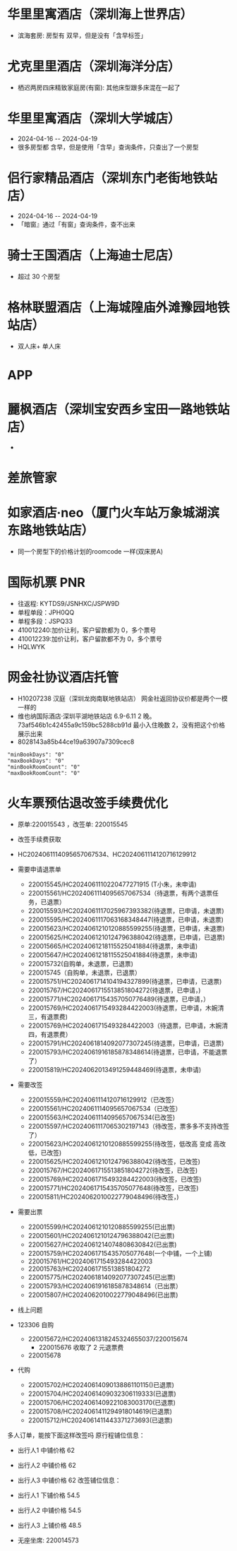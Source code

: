 # 华里里寓酒店（深圳海上世界店）
  - 滨海套房: 房型有 双早，但是没有「含早标签」
# 尤克里里酒店（深圳海洋分店）
  - 栖迟两房四床精致家庭房(有窗): 其他床型跟多床混在一起了
# 华里里寓酒店（深圳大学城店）
  - 2024-04-16 -- 2024-04-19
  - 很多房型都 含早，但是使用「含早」查询条件，只查出了一个房型
# 侣行家精品酒店（深圳东门老街地铁站店）
  - 2024-04-16 -- 2024-04-19
  - 「暗窗』通过「有窗」查询条件，查不出来
# 骑士王国酒店（上海迪士尼店）
  - 超过 30 个房型
# 格林联盟酒店（上海城隍庙外滩豫园地铁站店）
  - 双人床+ 单人床
# APP
# 麗枫酒店（深圳宝安西乡宝田一路地铁站店）
  - 

# 差旅管家
# 如家酒店·neo（厦门火车站万象城湖滨东路地铁站店）
  - 同一个房型下的价格计划的roomcode 一样(双床房A)

# 国际机票 PNR
- 往返程: KYTDS9/JSNHXC/JSPW9D
- 单程单段：JPH0QQ
- 单程多段：JSPQ33
- 410012240:加价让利，客户留款都为 0，多个票号
- 410012239:加价让利，客户留款都不为 0，多个票号
- HQLWYK

# 网金社协议酒店托管
- H10207238 汉庭（深圳龙岗南联地铁站店） 网金社返回协议价都是两个一模一样的
- 维也纳国际酒店·深圳平湖地铁站店 6.9-6.11 2 晚。73af546b1c42455a9c159bc5288cb91d 最小入住晚数 2，没有把这个价格展示出来
- 8028143a85b44ce19a63907a7309cec8
```
"minBookDays": "0"
"maxBookDays": "0"
"minBookRoomCount": "0"
"maxBookRoomCount": "0"
```
# 火车票预估退改签手续费优化
- 原单:220015543 ，改签单: 220015545
- 改签手续费获取
- HC2024061114095657067534、HC2024061114120716129912
- 需要申请退票单
  - 220015545/HC2024061110220477271915 (T小朱，未申请)
  - 220015561/HC2024061114095657067534（待退票，有两个退票任务，已退票）
  - 220015593/HC2024061117025967393382(待退票，已申请，未退票)
  - 220015595/HC2024061117063168348447(待退票，已申请，未退票)
  - 220015623/HC2024061210120885599255(待退票，已申请，未退票)
  - 220015625/HC2024061210124796388042(待退票，已申请，已退票)
  - 220015665/HC2024061218115525041884(待退票，未申请)
  - 220015647/HC2024061218115525041884(待退票，未申请)
  - 220015732(自购单，未退票，已退票)
  - 220015745（自购单，未退票，已退票）
  - 220015751/HC2024061714104194327899(待退票，已申请，已退票)
  - 220015767/HC2024061715513851804272(待退票，已申请，)
  - 220015771/HC20240617154357050776489(待退票，已申请，）
  - 220015769/HC2024061715493284422003(待退票，已申请，木婉清三，有退票费)
  - 220015769/HC2024061715493284422003（待退票，已申请，木婉清四，有退票费）
  - 220015791/HC2024061814092077307245(待退票，已申请，已退票)
  - 220015793/HC2024061916185878348614(待退票，已申请，不能退票了）
  - 220015819/HC2024062013491259448469(待退票，未申请)

- 需要改签
  - 220015559/HC2024061114120716129912（已改签）
  - 220015561/HC2024061114095657067534（已改签）
  - 220015563/HC2024061114095657067534(已改签)
  - 220015597/HC2024061117065302197143（待改签，票多多不支持改签了）
  - 220015623/HC2024061210120885599255(待改签，低改高 变成 高改低，已改签)
  - 220015625/HC2024061210124796388042(待改签，已改签)
  - 220015767/HC2024061715513851804272(待改签，已改签)
  - 220015769/HC2024061715493284422003(待改签，已改签)
  - 220015771/HC2024061715435705077648(待改签，已改签)
  - 220015811/HC2024062010022779048496(待改签，)


- 需要出票
  - 220015599/HC2024061210120885599255(已出票)
  - 220015601/HC2024061210124796388042(已出票)
  - 220015627/HC2024061214074808630842(已出票)
  - 220015759/HC2024061715435705077648(一个中铺，一个上铺)
  - 220015761/HC2024061715493284422003
  - 220015763/HC2024061715513851804272
  - 220015775/HC2024061814092077307245(已出票)
  - 220015793/HC2024061916185878348614（已出票）
  - 220015807/HC2024062010022779048496(已出票)


- 线上问题
- 123306 自购
  - 220015672/HC2024061318245324655037/220015674
    - 220015676 收取了 2 元退票费
  - 220015678
- 代购
  - 220015702/HC2024061409013886110115()已退票)
  - 220015704/HC2024061409032306119333(已退票)
  - 220015706/HC2024061409221083003170(已退票)
  - 220015708/HC2024061411294918014619(已退票)
  - 220015712/HC2024061411443371273693(已退票)

多人订单，能按下面这样改签吗
原行程铺位信息：
  - 出行人1  中铺价格  62
  - 出行人2  中铺价格  62
  - 出行人3  中铺价格  62
改签铺位信息：
  - 出行人1  下铺价格  54.5
  - 出行人2  中铺价格  54.5
  - 出行人3  上铺价格  48.5

- 无座坐席: 220014573
